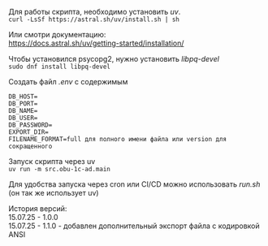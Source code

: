 Для работы скрипта, необходимо установить *uv*.  
`curl -LsSf https://astral.sh/uv/install.sh | sh`  
  
Или смотри документацию:  
https://docs.astral.sh/uv/getting-started/installation/  
  
Чтобы установился psycopg2, нужно установить *libpq-devel*  
`sudo dnf install libpq-devel`  
  
Создать файл *.env* с содержимым
```
DB_HOST=
DB_PORT=
DB_NAME=
DB_USER=
DB_PASSWORD=
EXPORT_DIR=
FILENAME_FORMAT=full для полного имени файла или version для сокращенного
```
Запуск скрипта через uv  
`uv run -m src.obu-1c-ad.main`  
  
Для удобства запуска через cron или CI/CD можно использовать *run.sh* (он так же использует uv)  
  
История версий:  
15.07.25 - 1.0.0  
15.07.25 - 1.1.0 - добавлен дополнительный экспорт файла с кодировкой ANSI  
  